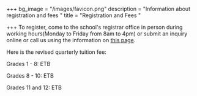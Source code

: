 +++
bg_image = "/images/favicon.png"
description = "Information about registration and fees "
title = "Registration and Fees "

+++
To register, come to the school's registrar office in person during working hours(Monday to Friday from 8am to 4pm) or submit an inquiry online or call us using the information on [this page](/contact).

Here is the revised quarterly tuition fee:

Grades 1 - 8: ETB

Grades 8 - 10: ETB

Grades 11 and 12: ETB